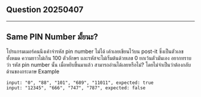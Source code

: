 ## Question 20250407

---

## Same PIN Number มั้ยนะ?

โปรแกรมเมอร์คนนึงเค้าจำรหัส pin number ไม่ได้ เค้าเลยเขียนไว้บน post-it
ซึ่งเป็นตัวเลขทั้งหมด ความยาวไม่เกิน 100 ตัวอักษร และรหัสจะไม่เริ่มต้นด้วยเลข 0 ยกเว้นตัวมันเอง
อยากทราบว่า รหัส pin number นั้น เมื่อหยิบขึ้นมาแล้ว สามารถอ่านได้เลยหรือไม่? โดยไม่จำเป็นว่าต้องกลับด้านของกระดาษ
Example

```
input: "0", "88", "101", "689", "11011", expected: true
input: "12345", "666", "747", "787", expected: false
```
